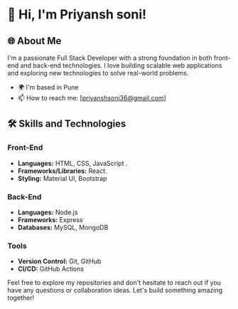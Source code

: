 # 👋 Hi, I'm Priyansh soni!

## 🌐 About Me
I'm a passionate Full Stack Developer with a strong foundation in both front-end and back-end technologies. I love building scalable web applications and exploring new technologies to solve real-world problems.

- 🌍 I'm based in Pune
- 📫 How to reach me: [priyanshsoni36@gmail.com]

## 🛠 Skills and Technologies
### Front-End
- **Languages:** HTML, CSS, JavaScript .
- **Frameworks/Libraries:** React.
- **Styling:** Material UI, Bootstrap

### Back-End
- **Languages:** Node.js
- **Frameworks:** Express
- **Databases:** MySQL, MongoDB

### Tools
- **Version Control:** Git, GitHub
- **CI/CD:**  GitHub Actions

Feel free to explore my repositories and don't hesitate to reach out if you have any questions or collaboration ideas. Let's build something amazing together!
